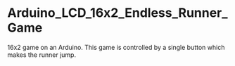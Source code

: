 # Arduino_LCD_16x2_Endless_Runner_Game
16x2 game on an Arduino. This game is controlled by a single button which makes the runner jump.
